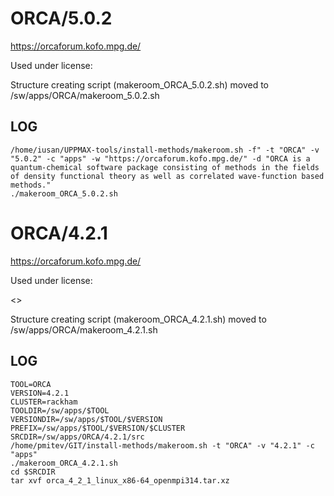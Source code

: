 ORCA/5.0.2
========================

<https://orcaforum.kofo.mpg.de/>

Used under license:



Structure creating script (makeroom_ORCA_5.0.2.sh) moved to /sw/apps/ORCA/makeroom_5.0.2.sh

LOG
---

    /home/iusan/UPPMAX-tools/install-methods/makeroom.sh -f" -t "ORCA" -v "5.0.2" -c "apps" -w "https://orcaforum.kofo.mpg.de/" -d "ORCA is a quantum-chemical software package consisting of methods in the fields of density functional theory as well as correlated wave-function based methods."
    ./makeroom_ORCA_5.0.2.sh
ORCA/4.2.1
========================

<https://orcaforum.kofo.mpg.de/>

Used under license:

<>

Structure creating script (makeroom_ORCA_4.2.1.sh) moved to /sw/apps/ORCA/makeroom_4.2.1.sh

LOG
---

    TOOL=ORCA
    VERSION=4.2.1
    CLUSTER=rackham
    TOOLDIR=/sw/apps/$TOOL
    VERSIONDIR=/sw/apps/$TOOL/$VERSION
    PREFIX=/sw/apps/$TOOL/$VERSION/$CLUSTER
    SRCDIR=/sw/apps/ORCA/4.2.1/src
    /home/pmitev/GIT/install-methods/makeroom.sh -t "ORCA" -v "4.2.1" -c "apps"
    ./makeroom_ORCA_4.2.1.sh
    cd $SRCDIR
    tar xvf orca_4_2_1_linux_x86-64_openmpi314.tar.xz
